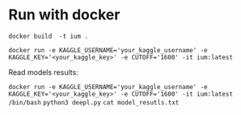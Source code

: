 # Run with docker
`docker build  -t ium .`

`docker run -e KAGGLE_USERNAME='your_kaggle_username' -e KAGGLE_KEY='<your_kaggle_key>' -e CUTOFF='1600' -it ium:latest`

Read models results:

`docker run -e KAGGLE_USERNAME='your_kaggle_username' -e KAGGLE_KEY='<your_kaggle_key>' -e CUTOFF='1600' -it ium:latest /bin/bash`
`python3 deepl.py`
`cat model_resutls.txt`